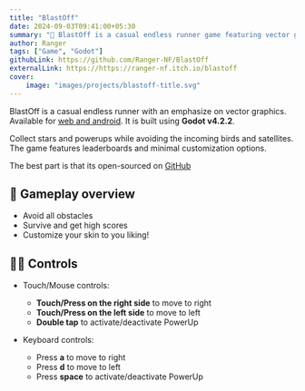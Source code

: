 ```yaml
---
title: "BlastOff"
date: 2024-09-03T09:41:00+05:30
summary: "🚀 BlastOff is a casual endless runner game featuring vector graphics"
author: Ranger
tags: ["Game", "Godot"]
githubLink: https://github.com/Ranger-NF/BlastOff
externalLink: https://https://ranger-nf.itch.io/blastoff
cover:
    image: "images/projects/blastoff-title.svg"
---
```


BlastOff is a casual endless runner with an emphasize on vector graphics. Available for [web and android](https://ranger-nf.itch.io/blastoff). It is built using **Godot v4.2.2**.

Collect stars and powerups while avoiding the incoming birds and satellites. The game features leaderboards and minimal customization options.

The best part is that its open-sourced on [GitHub](https://github.com/Ranger-NF/BlastOff)

## 🎰 Gameplay overview
- Avoid all obstacles
- Survive and get high scores
- Customize your skin to you liking!

## 👨‍💻 Controls
- Touch/Mouse controls:
  - **Touch/Press on the right side** to move to right
  - **Touch/Press on the left side** to move to left
  - **Double tap** to activate/deactivate PowerUp

- Keyboard controls:
  - Press **a** to move to right
  - Press **d** to move to left
  - Press **space** to activate/deactivate PowerUp
